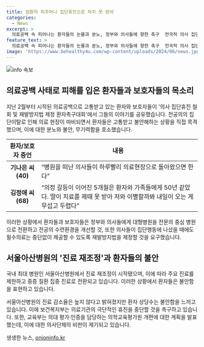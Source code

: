 ```yaml
---
title: 암환자 피주머니 집단휴진으로 처치 못 받아
categories:
  - News
excerpt: >
  의료공백 속 피어나는 환자들의 눈물과 분노, 정부와 의사들에 향한 촉구  전국적 의사 집단휴진으로 인한 의료공백 사태가 계속되자, 92개 환자단체가 주최한 의사 집단휴진 철회 및 재발방지법 제정 환자촉구대회에서 환자들과 보호자들이 분노와 불안을 토로했다. 이어 서울아산병원의 진료 재조정으로 인한 환자들의 불편함도 속출했으며, 정부와 의사들에게 필수의료 제공을 법적으로 의무화해 달라는 요구가 높은 목소리로 제기되었다. 이에 정부와 국회에 촉구 메시지가 발송되는 가운데, 환자들은 피해를 입지 않도록 손을 걷고 있다.
feature_text: >
  의료공백 속 피어나는 환자들의 눈물과 분노, 정부와 의사들에 향한 촉구  전국적 의사 집단휴진으로 인한 의료공백 사태가 계속되자, 92개 환자단체가 주최한 의사 집단휴진 철회 및 재발방지법 제정 환자촉구대회에서 환자들과 보호자들이 분노와 불안을 토로했다. 이어 서울아산병원의 진료 재조정으로 인한 환자들의 불편함도 속출했으며, 정부와 의사들에게 필수의료 제공을 법적으로 의무화해 달라는 요구가 높은 목소리로 제기되었다. 이에 정부와 국회에 촉구 메시지가 발송되는 가운데, 환자들은 피해를 입지 않도록 손을 걷고 있다.
image: 'https://www.behealthy4u.com/wp-content/uploads/2024/06/news.jpg'
---
```


<p><img src="https://www.behealthy4u.com/wp-content/uploads/2024/06/news.jpg" alt="info 속보" /></p>

<h2 data-ke-size="size26">의료공백 사태로 피해를 입은 환자들과 보호자들의 목소리</h2>

<p data-ke-size="size16">지난 2월부터 시작된 의료공백으로 고통받고 있는 환자와 보호자들이 '의사 집단휴진 철회 및 재발방지법 제정 환자촉구대회'에서 그들의 이야기를 공유했습니다. 전공의의 집단이탈로 인해 의료 현장이 마비되면서 환자들은 고통받고 불안해하는 상황을 직접 목격했으며, 이에 대한 분노와 불안, 무기력함을 호소했습니다.</p>

<table>
    <thead>
        <tr>
            <th>환자/보호자 증언</th>
            <th>내용</th>
        </tr>
    </thead>
    <tbody>
        <tr>
            <td style="text-align: center; height: 17px;"><b>기나은 씨(40)</b></td>
            <td>“병원을 떠난 의사들이 하루빨리 의료현장으로 돌아왔으면 한다”</td>
        </tr>
        <tr>
            <td style="text-align: center; height: 17px;"><b>김정애 씨(68)</b></td>
            <td>“의정 갈등이 이어진 5개월은 환자와 가족들에게 50년 같았다. 딸이 치료를 제때 못 받아 저와 이별할까봐 내일이 오는 게 무섭고 두렵다”</td>
        </tr>
    </tbody>
</table>

<p data-ke-size="size16">이러한 상황에서 환자들과 보호자들은 정부와 의사들에게 대형병원을 전문의 중심 병원으로 전환하고 전공의 수련환경을 개선할 것, 또한 의사들이 집단행동에 나섰을 때에도 필수의료는 중단없이 제공할 수 있도록 재발방지법을 제정할 것을 요구했습니다.</p>

<h2 data-ke-size="size26">서울아산병원의 '진료 재조정'과 환자들의 불안</h2>

<p data-ke-size="size16">국내 최대 병원인 서울아산병원에서 진료 재조정이 시작됐으며, 이에 따라 주요 진료를 제한하고 중증 질환 집중 진료로 전환되고 있습니다. 이러한 상황에서 환자들은 불안함을 표현하고 있습니다.</p>

<p data-ke-size="size16">서울아산병원의 진료 감소율은 높지 않다고 밝혀졌지만 환자 상당수는 불안함을 느끼고 있습니다. 이에 보건복지부는 의료기관의 극단적인 휴진을 중단할 것을 촉구하고 있습니다. 또한, 교육부는 의대 평가·인증을 담당하는 의학교육평가원 개편에 대한 계획을 발표했는데, 이에 대한 의사단체의 비판이 제기되고 있습니다.</p>
생생한 뉴스, <a href="https://onioninfo.kr" rel="dofollow">onioninfo.kr</a>


